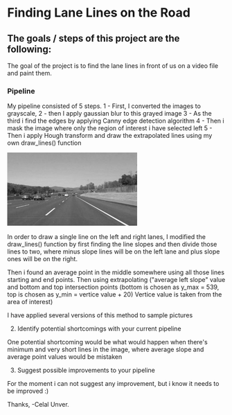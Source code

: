 # **Finding Lane Lines on the Road**
[//]: # (Image References)

[image1]: ./examples/grayscale.jpg "Grayscale"

## The goals / steps of this project are the following:

The goal of the project is to find the lane lines in front of
us on a video file and paint them.

### Pipeline

My pipeline consisted of 5 steps. 
1 - First, I converted the images to grayscale, 
2 - then I apply gaussian blur to this grayed image
3 - As the third i find the edges by applying Canny edge detection algorithm
4 - Then i mask the image where only the region of interest i have selected left
5 - Then i apply Hough transform and draw the extrapolated lines using my own draw_lines() function

![alt text][image1]

In order to draw a single line on the left and right lanes, I modified the draw_lines() function by first finding the line slopes and then divide those lines to two, where minus slope lines will be on the left lane and plus slope ones will be on the right.

Then i found an average point in the middle somewhere using all those lines starting and end points. Then using extrapolating ("average left slope" value and bottom and top intersection points (bottom is chosen as y_max = 539, top is chosen as y_min = vertice value + 20) Vertice value is taken from the area of interest)

I have applied several versions of this method to sample pictures

2. Identify potential shortcomings with your current pipeline

One potential shortcoming would be what would happen when there's minimum and very short lines in the image, where average slope and average point values would be mistaken

3. Suggest possible improvements to your pipeline

For the moment i can not suggest any improvement, but i know it needs to be improved :)

Thanks,
-Celal Unver.
